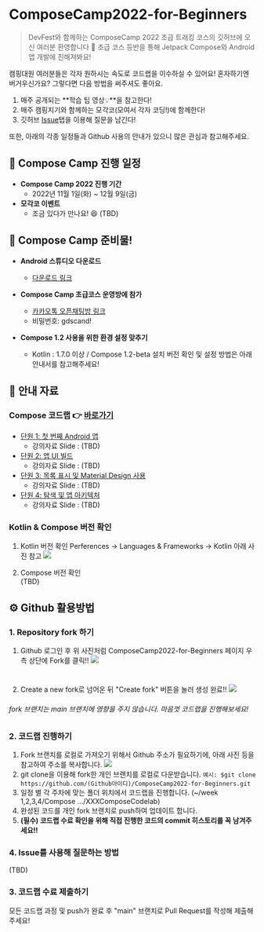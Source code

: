 # ComposeCamp2022-for-Beginners
> DevFest와 함께하는 ComposeCamp 2022 초급 트래킹 코스의 깃허브에 오신 여러분 환영합니다 🎉
초급 코스 등반을 통해 Jetpack Compose와 Android 앱 개발에 친해져봐요!

캠핑대원 여러분들은 각자 원하시는 속도로 코드랩을 이수하실 수 있어요!
혼자하기엔 버거우신가요? 그렇다면 다음 방법을 써주셔도 좋아요.

1. 매주 공개되는 **학습 팁 영상💡**을 참고한다!
2. 매주 캠핑지기와 함께하는 모각코(모여서 각자 코딩!)에 함께한다!
3. 깃허브 [Issue](https://github.com/gdgand/ComposeCamp2022-for-Beginners/issues)탭을 이용해 질문을 남긴다!



또한, 아래의 각종 일정들과 Github 사용의 안내가 있으니 많은 관심과 참고해주세요.



## 📅 Compose Camp 진행 일정

- **Compose Camp 2022 진행 기간**
    - 2022년 11월 1일(화) ~ 12월 9일(금)
- **모각코 이벤트**
    - 조금 있다가 만나요! 😆 (TBD)

## 📸 Compose Camp 준비물!

- **Android 스튜디오 다운로드**
    - [다운로드 링크](https://www.google.com/search?q=%EC%95%88%EB%93%9C%EB%A1%9C%EC%9D%B4%EB%93%9C+%EC%8A%A4%ED%8A%9C%EB%94%94%EC%98%A4&oq=%EC%95%88%EB%93%9C%EB%A1%9C%EC%9D%B4%EB%93%9C+%EC%8A%A4%ED%8A%9C%EB%94%94%EC%98%A4&aqs=chrome..69i57j69i59j0i131i433i512j0i512l4j69i61.1897j0j4&sourceid=chrome&ie=UTF-8)

- **Compose Camp 초급코스 운영방에 참가**
    - [카카오톡 오픈채팅방 링크](https://open.kakao.com/o/g1drN5Ie)
    - 비밀번호: gdscand!

- **Compose 1.2 사용을 위한 환경 설정 맞추기**
    - Kotlin : 1.7.0 이상 / Compose 1.2-beta 설치
버전 확인 및 설정 방법은 아래 안내서를 참고해주세요!


## 📗 안내 자료
### Compose 코드랩 👉 [바로가기](https://developer.android.com/courses/android-basics-compose/course)

- [단원 1: 첫 번째 Android 앱](https://developer.android.com/courses/android-basics-compose/unit-1)
    - 강의자료 Slide : (TBD)
- [단원 2: 앱 UI 빌드](https://developer.android.com/courses/android-basics-compose/unit-2)
    - 강의자료 Slide : (TBD)
- [단원 3: 목록 표시 및 Material Design 사용](https://developer.android.com/courses/android-basics-compose/unit-3)
    - 강의자료 Slide : (TBD)
- [단원 4: 탐색 및 앱 아키텍처](https://developer.android.com/courses/android-basics-compose/unit-4)
    - 강의자료 Slide : (TBD)


### Kotlin & Compose 버전 확인
1. Kotlin 버전 확인
Perferences -> Languages & Frameworks -> Kotlin
아래 사진 참고
![](https://i.imgur.com/wxtOnqX.png)


2. Compose 버전 확인  
  (TBD)

## ⚙️ Github 활용방법
### 1. Repository fork 하기
1. Github 로그인 후 위 사진처럼 ComposeCamp2022-for-Beginners 페이지 우측 상단에 Fork를 클릭!!
![](https://i.imgur.com/rQyQ7M1.png)
#    
2.  Create a new fork로 넘어온 뒤 "Create fork" 버튼을 눌러 생성 완료!!
![](https://i.imgur.com/IVtvEDd.png)
###### fork 브랜치는 main 브랜치에 영향을 주지 않습니다. 마음껏 코드랩을 진행해보세요!

### 2. 코드랩 진행하기
1. Fork 브랜치를 로컬로 가져오기 위해서 Github 주소가 필요하기에, 아래 사진 등을 참고하여 주소를 복사합니다.
![](https://i.imgur.com/5e5vyzD.png)
2. git clone을 이용해 fork한 개인 브랜치를 로컬로 다운받습니다.
`예시: $git clone https://github.com/(Github아이디)/ComposeCamp2022-for-Beginners.git`
3. 일정 별 각 주차에 맞는 폴더 위치에서 코드랩을 진행합니다. (~/week 1,2,3,4/Compose .../XXXComposeCodelab)
4. 완성된 코드를 개인 fork 브랜치로 push하여 업데이트 합니다.
5. **(필수) 코드랩 수료 확인을 위해 직접 진행한 코드의 commit 히스토리를 꼭 남겨주세요!!**

### 4. Issue를 사용해 질문하는 방법
(TBD)


### 3. 코드랩 수료 제출하기
모든 코드랩 과정 및 push가 완료 후 "main" 브랜치로 Pull Request를 작성해 제출해주세요!
